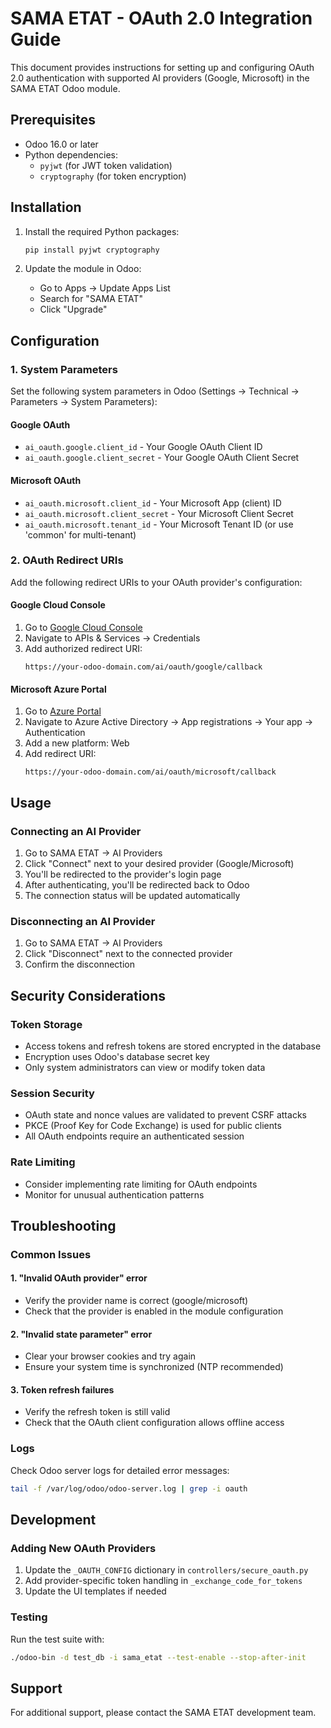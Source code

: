 # SAMA ETAT - OAuth 2.0 Integration Guide

This document provides instructions for setting up and configuring OAuth 2.0 authentication with supported AI providers (Google, Microsoft) in the SAMA ETAT Odoo module.

## Prerequisites

- Odoo 16.0 or later
- Python dependencies:
  - `pyjwt` (for JWT token validation)
  - `cryptography` (for token encryption)

## Installation

1. Install the required Python packages:
   ```bash
   pip install pyjwt cryptography
   ```

2. Update the module in Odoo:
   - Go to Apps → Update Apps List
   - Search for "SAMA ETAT"
   - Click "Upgrade"

## Configuration

### 1. System Parameters

Set the following system parameters in Odoo (Settings → Technical → Parameters → System Parameters):

#### Google OAuth
- `ai_oauth.google.client_id` - Your Google OAuth Client ID
- `ai_oauth.google.client_secret` - Your Google OAuth Client Secret

#### Microsoft OAuth
- `ai_oauth.microsoft.client_id` - Your Microsoft App (client) ID
- `ai_oauth.microsoft.client_secret` - Your Microsoft Client Secret
- `ai_oauth.microsoft.tenant_id` - Your Microsoft Tenant ID (or use 'common' for multi-tenant)

### 2. OAuth Redirect URIs

Add the following redirect URIs to your OAuth provider's configuration:

#### Google Cloud Console
1. Go to [Google Cloud Console](https://console.cloud.google.com/)
2. Navigate to APIs & Services → Credentials
3. Add authorized redirect URI:
   ```
   https://your-odoo-domain.com/ai/oauth/google/callback
   ```

#### Microsoft Azure Portal
1. Go to [Azure Portal](https://portal.azure.com/)
2. Navigate to Azure Active Directory → App registrations → Your app → Authentication
3. Add a new platform: Web
4. Add redirect URI:
   ```
   https://your-odoo-domain.com/ai/oauth/microsoft/callback
   ```

## Usage

### Connecting an AI Provider

1. Go to SAMA ETAT → AI Providers
2. Click "Connect" next to your desired provider (Google/Microsoft)
3. You'll be redirected to the provider's login page
4. After authenticating, you'll be redirected back to Odoo
5. The connection status will be updated automatically

### Disconnecting an AI Provider

1. Go to SAMA ETAT → AI Providers
2. Click "Disconnect" next to the connected provider
3. Confirm the disconnection

## Security Considerations

### Token Storage
- Access tokens and refresh tokens are stored encrypted in the database
- Encryption uses Odoo's database secret key
- Only system administrators can view or modify token data

### Session Security
- OAuth state and nonce values are validated to prevent CSRF attacks
- PKCE (Proof Key for Code Exchange) is used for public clients
- All OAuth endpoints require an authenticated session

### Rate Limiting
- Consider implementing rate limiting for OAuth endpoints
- Monitor for unusual authentication patterns

## Troubleshooting

### Common Issues

#### 1. "Invalid OAuth provider" error
- Verify the provider name is correct (google/microsoft)
- Check that the provider is enabled in the module configuration

#### 2. "Invalid state parameter" error
- Clear your browser cookies and try again
- Ensure your system time is synchronized (NTP recommended)

#### 3. Token refresh failures
- Verify the refresh token is still valid
- Check that the OAuth client configuration allows offline access

### Logs
Check Odoo server logs for detailed error messages:
```bash
tail -f /var/log/odoo/odoo-server.log | grep -i oauth
```

## Development

### Adding New OAuth Providers

1. Update the `_OAUTH_CONFIG` dictionary in `controllers/secure_oauth.py`
2. Add provider-specific token handling in `_exchange_code_for_tokens`
3. Update the UI templates if needed

### Testing

Run the test suite with:
```bash
./odoo-bin -d test_db -i sama_etat --test-enable --stop-after-init
```

## Support

For additional support, please contact the SAMA ETAT development team.

